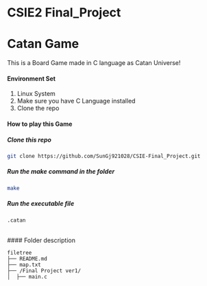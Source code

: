 # CSIE2 Final_Project
# Catan Game
This is a Board Game made in C language as Catan Universe!

#### **Environment Set**
1. Linux System
2. Make sure you have C Language installed
3. Clone the repo

#### **How to play this Game**
##### Clone this repo
```sh
git clone https://github.com/SunGj921028/CSIE-Final_Project.git
```
##### Run the make command in the folder
```sh
make
```
##### Run the executable file
```sh
.catan
```
<br />
#### Folder description

```
filetree 
├── README.md
├── map.txt
├── /Final Project ver1/
│  ├── main.c

```
